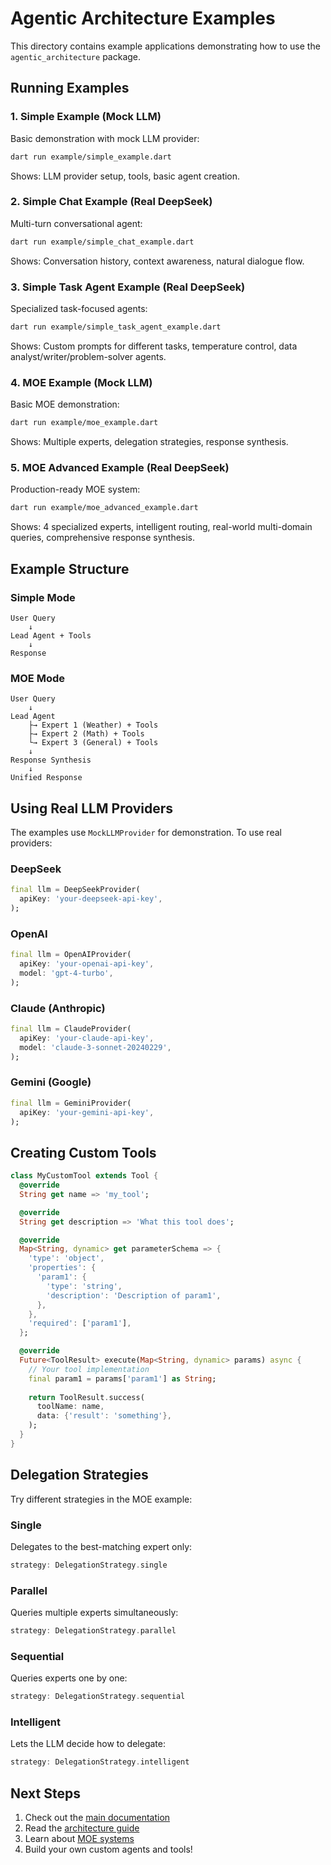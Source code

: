 # Agentic Architecture Examples

This directory contains example applications demonstrating how to use the `agentic_architecture` package.

## Running Examples

### 1. Simple Example (Mock LLM)
Basic demonstration with mock LLM provider:

```bash
dart run example/simple_example.dart
```

Shows: LLM provider setup, tools, basic agent creation.

### 2. Simple Chat Example (Real DeepSeek)
Multi-turn conversational agent:

```bash
dart run example/simple_chat_example.dart
```

Shows: Conversation history, context awareness, natural dialogue flow.

### 3. Simple Task Agent Example (Real DeepSeek)
Specialized task-focused agents:

```bash
dart run example/simple_task_agent_example.dart
```

Shows: Custom prompts for different tasks, temperature control, data analyst/writer/problem-solver agents.

### 4. MOE Example (Mock LLM)
Basic MOE demonstration:

```bash
dart run example/moe_example.dart
```

Shows: Multiple experts, delegation strategies, response synthesis.

### 5. MOE Advanced Example (Real DeepSeek)
Production-ready MOE system:

```bash
dart run example/moe_advanced_example.dart
```

Shows: 4 specialized experts, intelligent routing, real-world multi-domain queries, comprehensive response synthesis.

## Example Structure

### Simple Mode
```
User Query
    ↓
Lead Agent + Tools
    ↓
Response
```

### MOE Mode
```
User Query
    ↓
Lead Agent
    ├→ Expert 1 (Weather) + Tools
    ├→ Expert 2 (Math) + Tools
    └→ Expert 3 (General) + Tools
    ↓
Response Synthesis
    ↓
Unified Response
```

## Using Real LLM Providers

The examples use `MockLLMProvider` for demonstration. To use real providers:

### DeepSeek
```dart
final llm = DeepSeekProvider(
  apiKey: 'your-deepseek-api-key',
);
```

### OpenAI
```dart
final llm = OpenAIProvider(
  apiKey: 'your-openai-api-key',
  model: 'gpt-4-turbo',
);
```

### Claude (Anthropic)
```dart
final llm = ClaudeProvider(
  apiKey: 'your-claude-api-key',
  model: 'claude-3-sonnet-20240229',
);
```

### Gemini (Google)
```dart
final llm = GeminiProvider(
  apiKey: 'your-gemini-api-key',
);
```

## Creating Custom Tools

```dart
class MyCustomTool extends Tool {
  @override
  String get name => 'my_tool';

  @override
  String get description => 'What this tool does';

  @override
  Map<String, dynamic> get parameterSchema => {
    'type': 'object',
    'properties': {
      'param1': {
        'type': 'string',
        'description': 'Description of param1',
      },
    },
    'required': ['param1'],
  };

  @override
  Future<ToolResult> execute(Map<String, dynamic> params) async {
    // Your tool implementation
    final param1 = params['param1'] as String;
    
    return ToolResult.success(
      toolName: name,
      data: {'result': 'something'},
    );
  }
}
```

## Delegation Strategies

Try different strategies in the MOE example:

### Single
Delegates to the best-matching expert only:
```dart
strategy: DelegationStrategy.single
```

### Parallel
Queries multiple experts simultaneously:
```dart
strategy: DelegationStrategy.parallel
```

### Sequential
Queries experts one by one:
```dart
strategy: DelegationStrategy.sequential
```

### Intelligent
Lets the LLM decide how to delegate:
```dart
strategy: DelegationStrategy.intelligent
```

## Next Steps

1. Check out the [main documentation](../README.md)
2. Read the [architecture guide](../doc/architecture.md)
3. Learn about [MOE systems](../doc/moe_guide.md)
4. Build your own custom agents and tools!

